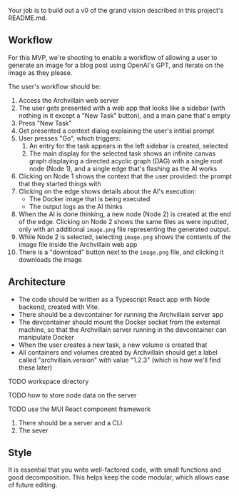 Your job is to build out a v0 of the grand vision described in this project's README.md.

Workflow
--------
For this MVP, we're shooting to enable a workflow of allowing a user to generate an image for a blog post using OpenAI's GPT, and iterate on the image as they please.

The user's workflow should be:

1. Access the Archvillain web server
1. The user gets presented with a web app that looks like a sidebar (with nothing in it except a "New Task" button), and a main pane that's empty
1. Press "New Task"
1. Get presented a context dialog explaining the user's intitial prompt
1. User presses "Go", which triggers:
    1. An entry for the task appears in the left sidebar is created, selected
    1. The main display for the selected task shows an infinite canvas graph displaying a directed acyclic graph (DAG) with a single root node (Node 1), and a single edge that's flashing as the AI works
1. Clicking on Node 1 shows the context that the user provided: the prompt that they started things with
1. Clicking on the edge shows details about the AI's execution:
    - The Docker image that is being executed
    - The output logs as the AI thinks
1. When the AI is done thinking, a new node (Node 2) is created at the end of the edge. Clicking on Node 2 shows the same files as were inputted, only with an additional `image.png` file representing the generated output.
1. While Node 2 is selected, selecting `image.png` shows the contents of the image file inside the Archvillain web app
1. There is a "download" button next to the `image.png` file, and clicking it downloads the image

Architecture
------------
- The code should be written as a Typescript React app with Node backend, created with Vite.
- There should be a devcontainer for running the Archvillain server app
- The devcontainer should mount the Docker socket from the external machine, so that the Archvillain server running in the devcontainer can manipulate Docker
- When the user creates a new task, a new volume is created that 
- All containers and volumes created by Archvillain should get a label called "archvillain.version" with value "1.2.3" (which is how we'll find these later)

TODO workspace directory

TODO how to store node data on the server

TODO use the MUI React component framework

1. There should be a server and a CLI
1. The sever 




Style
-----
It is essential that you write well-factored code, with small functions and good decomposition. This helps keep the code modular, which allows ease of future editing.
